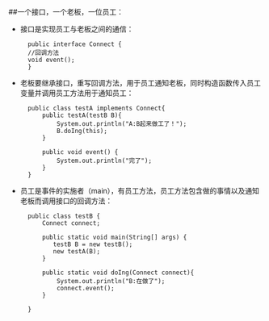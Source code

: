 ##一个接口，一个老板，一位员工：
* 接口是实现员工与老板之间的通信：

		public interface Connect {
		//回调方法
	    void event();
		}

* 老板要继承接口，重写回调方法，用于员工通知老板，同时构造函数传入员工变量并调用员工方法用于通知员工：

		public class testA implements Connect{
		    public testA(testB B){
		        System.out.println("A:B起来做工了！");
		        B.doIng(this);
		    }
	
		    public void event() {
		        System.out.println("完了");
		    }
		}  

* 员工是事件的实施者（main），有员工方法，员工方法包含做的事情以及通知老板而调用接口的回调方法：

	
		public class testB {
		    Connect connect;
		
		    public static void main(String[] args) {
		       testB B = new testB();
		       new testA(B);
		    }
		
		    public static void doIng(Connect connect){
		        System.out.println("B:在做了");
		        connect.event();
		    }
		
		}
